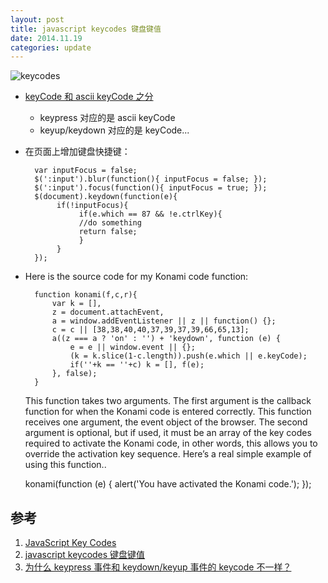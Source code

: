 ```yaml
---
layout: post
title: javascript keycodes 键盘键值
date: 2014.11.19
categories: update
---
```


![keycodes](../../../../images/keycodes.png)

- [keyCode 和 ascii keyCode 之分](http://help.adobe.com/en_US/AS2LCR/Flash_10.0/help.html?content=00000520.html)

    * keypress 对应的是 ascii keyCode
    * keyup/keydown 对应的是 keyCode...

- 在页面上增加键盘快捷键：

        var inputFocus = false;
        $(':input').blur(function(){ inputFocus = false; });
        $(':input').focus(function(){ inputFocus = true; });
        $(document).keydown(function(e){
             if(!inputFocus){
                  if(e.which == 87 && !e.ctrlKey){
                  //do something
                  return false;
                  }
             }
        });

- Here is the source code for my Konami code function:

        function konami(f,c,r){
            var k = [],
            z = document.attachEvent,
            a = window.addEventListener || z || function() {};
            c = c || [38,38,40,40,37,39,37,39,66,65,13];
            a((z === a ? 'on' : '') + 'keydown', function (e) {
                e = e || window.event || {};
                (k = k.slice(1-c.length)).push(e.which || e.keyCode);
                if(''+k == ''+c) k = [], f(e);
            }, false);
        }

    This function takes two arguments. The first argument is the callback function for when the Konami code is entered correctly. This function receives one argument, the event object of the browser. The second argument is optional, but if used, it must be an array of the key codes required to activate the Konami code, in other words, this allows you to override the activation key sequence. Here’s a real simple example of using this function..

    konami(function (e) {
       alert('You have activated the Konami code.');
    });


## 参考
1. [JavaScript Key Codes](http://shikargar.wordpress.com/2010/10/27/javascript-key-codes/)
2. [javascript keycodes 键盘键值](http://note.rpsh.net/posts/2011/06/08/javascript-keycodes)
3. [为什么 keypress 事件和 keydown/keyup 事件的 keycode 不一样？](http://segmentfault.com/q/1010000000733450)